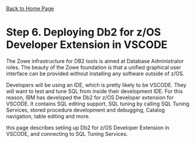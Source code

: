 [Back to Home Page](https://github.com/zeditor01/zowe_db2_tools/tree/main)

# Step 6. Deploying Db2 for z/OS Developer Extension in VSCODE

The Zowe infrastructure for DB2 tools is aimed at Database Administrator roles. The beauty of the Zowe foundation is that a unified graphical user interface can be provided without installing any software outside of z/OS.

Developers will be using an IDE, which is pretty likely to be VSCODE. They will want to test and tune SQL from inside their development IDE. For this reason, IBM has developed the Db2 for z/OS Developer extension for VSCODE. It contains SQL editing support, SQL tuning by calling SQL Tuning Services, stored procedure development and debugging, Catalog navigation, table editing and more.

this page describes setiing up Db2 for z/OS Developer Extension in VSCODE, and connecting to SQL Tuning Services.

